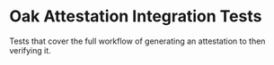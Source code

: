 # Oak Attestation Integration Tests

Tests that cover the full workflow of generating an attestation to then
verifying it.
